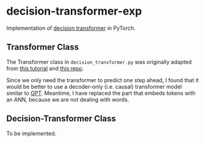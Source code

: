 # decision-transformer-exp

Implementation of [decision transformer](https://arxiv.org/abs/2106.01345) in PyTorch.

## Transformer Class

The Transformer class in ```decision_transformer.py``` was originally adapted from [this tutorial](https://nlp.seas.harvard.edu/annotated-transformer/) and [this repo](https://github.com/hyunwoongko/transformer/tree/master). 

Since we only need the transformer to predict one step ahead, I found that it would be better to use a decoder-only (i.e. causal) transformer model similar to [GPT](https://cdn.openai.com/research-covers/language-unsupervised/language_understanding_paper.pdf). Meantime, I have replaced the part that embeds tokens with an ANN, because we are not dealing with words.

## Decision-Transformer Class

To be implemented.